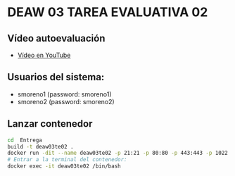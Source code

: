# DEAW 03 TAREA EVALUATIVA 02

## Vídeo autoevaluación

+ [Vídeo en YouTube](https://youtu.be/KB3Pz4bwOV0)


## Usuarios del sistema:

+ smoreno1 (password: smoreno1)
+ smoreno2 (password: smoreno2)

## Lanzar contenedor 

```bash
cd  Entrega
build -t deaw03te02 .
docker run -dit --name deaw03te02 -p 21:21 -p 80:80 -p 443:443 -p 1022:1022 -p 50000-50030:50000-50030 deaw03te02
# Entrar a la terminal del contenedor:
docker exec -it deaw03te02 /bin/bash                                                    
```
